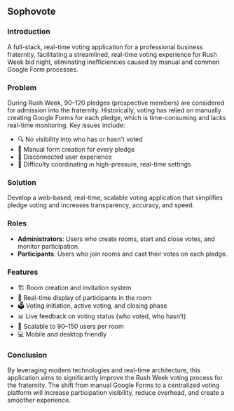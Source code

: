 ## Sophovote

### Introduction

A full-stack, real-time voting application for a professional business fraternity, facilitating a streamlined, real-time voting experience for Rush Week bid night, eliminating inefficiencies caused by manual and common Google Form processes.

### Problem

During Rush Week, 90–120 pledges (prospective members) are considered for admission into the fraternity. Historically, voting has relied on manually creating Google Forms for each pledge, which is time-consuming and lacks real-time monitoring. Key issues include:

- 🔍 No visibility into who has or hasn't voted
- 🧾 Manual form creation for every pledge
- 🔌 Disconnected user experience
- 🧠 Difficulty coordinating in high-pressure, real-time settings

### Solution

Develop a web-based, real-time, scalable voting application that simplifies pledge voting and increases transparency, accuracy, and speed.

### Roles

- **Administrators**: Users who create rooms, start and close votes, and monitor participation.
- **Participants**: Users who join rooms and cast their votes on each pledge.

### Features

- 🏗️ Room creation and invitation system
- 👀 Real-time display of participants in the room
- 🗳️ Voting initiation, active voting, and closing phase
- 📊 Live feedback on voting status (who voted, who hasn’t)
- 📡 Scalable to 90–150 users per room
- 💻 Mobile and desktop friendly

### Conclusion

By leveraging modern technologies and real-time architecture, this application aims to significantly improve the Rush Week voting process for the fraternity. The shift from manual Google Forms to a centralized voting platform will increase participation visibility, reduce overhead, and create a smoother experience.